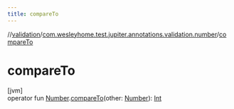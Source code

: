 ```yaml
---
title: compareTo
---
```

//[validation](../../index.html)/[com.wesleyhome.test.jupiter.annotations.validation.number](index.html)/[compareTo](compare-to.html)



# compareTo



[jvm]\
operator fun [Number](https://kotlinlang.org/api/latest/jvm/stdlib/kotlin/-number/index.html).[compareTo](compare-to.html)(other: [Number](https://kotlinlang.org/api/latest/jvm/stdlib/kotlin/-number/index.html)): [Int](https://kotlinlang.org/api/latest/jvm/stdlib/kotlin/-int/index.html)




